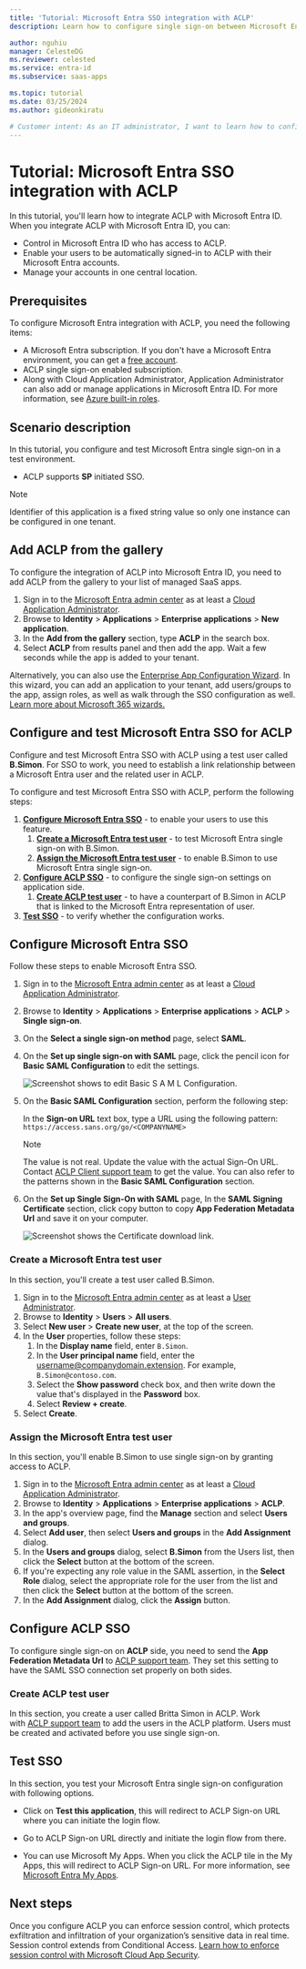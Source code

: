 ```yaml
---
title: 'Tutorial: Microsoft Entra SSO integration with ACLP'
description: Learn how to configure single sign-on between Microsoft Entra ID and ACLP.

author: nguhiu
manager: CelesteDG
ms.reviewer: celested
ms.service: entra-id
ms.subservice: saas-apps

ms.topic: tutorial
ms.date: 03/25/2024
ms.author: gideonkiratu

# Customer intent: As an IT administrator, I want to learn how to configure single sign-on between Microsoft Entra ID and ACLP so that I can control who has access to ACLP, enable automatic sign-in with Microsoft Entra accounts, and manage my accounts in one central location.
---
```

# Tutorial: Microsoft Entra SSO integration with ACLP

In this tutorial, you'll learn how to integrate ACLP with Microsoft Entra ID. When you integrate ACLP with Microsoft Entra ID, you can:

* Control in Microsoft Entra ID who has access to ACLP.
* Enable your users to be automatically signed-in to ACLP with their Microsoft Entra accounts.
* Manage your accounts in one central location.

## Prerequisites

To configure Microsoft Entra integration with ACLP, you need the following items:

* A Microsoft Entra subscription. If you don't have a Microsoft Entra environment, you can get a [free account](https://azure.microsoft.com/free/).
* ACLP single sign-on enabled subscription.
* Along with Cloud Application Administrator, Application Administrator can also add or manage applications in Microsoft Entra ID.
For more information, see [Azure built-in roles](~/identity/role-based-access-control/permissions-reference.md).

## Scenario description

In this tutorial, you configure and test Microsoft Entra single sign-on in a test environment.

* ACLP supports **SP** initiated SSO.

> [!NOTE]
> Identifier of this application is a fixed string value so only one instance can be configured in one tenant.

## Add ACLP from the gallery

To configure the integration of ACLP into Microsoft Entra ID, you need to add ACLP from the gallery to your list of managed SaaS apps.

1. Sign in to the [Microsoft Entra admin center](https://entra.microsoft.com) as at least a [Cloud Application Administrator](~/identity/role-based-access-control/permissions-reference.md#cloud-application-administrator).
1. Browse to **Identity** > **Applications** > **Enterprise applications** > **New application**.
1. In the **Add from the gallery** section, type **ACLP** in the search box.
1. Select **ACLP** from results panel and then add the app. Wait a few seconds while the app is added to your tenant.

 Alternatively, you can also use the [Enterprise App Configuration Wizard](https://portal.office.com/AdminPortal/home?Q=Docs#/azureadappintegration). In this wizard, you can add an application to your tenant, add users/groups to the app, assign roles, as well as walk through the SSO configuration as well. [Learn more about Microsoft 365 wizards.](/microsoft-365/admin/misc/azure-ad-setup-guides)

<a name='configure-and-test-azure-ad-sso-for-aclp'></a>

## Configure and test Microsoft Entra SSO for ACLP

Configure and test Microsoft Entra SSO with ACLP using a test user called **B.Simon**. For SSO to work, you need to establish a link relationship between a Microsoft Entra user and the related user in ACLP.

To configure and test Microsoft Entra SSO with ACLP, perform the following steps:

1. **[Configure Microsoft Entra SSO](#configure-azure-ad-sso)** - to enable your users to use this feature.
    1. **[Create a Microsoft Entra test user](#create-an-azure-ad-test-user)** - to test Microsoft Entra single sign-on with B.Simon.
    1. **[Assign the Microsoft Entra test user](#assign-the-azure-ad-test-user)** - to enable B.Simon to use Microsoft Entra single sign-on.
1. **[Configure ACLP SSO](#configure-aclp-sso)** - to configure the single sign-on settings on application side.
    1. **[Create ACLP test user](#create-aclp-test-user)** - to have a counterpart of B.Simon in ACLP that is linked to the Microsoft Entra representation of user.
1. **[Test SSO](#test-sso)** - to verify whether the configuration works.

<a name='configure-azure-ad-sso'></a>

## Configure Microsoft Entra SSO

Follow these steps to enable Microsoft Entra SSO.

1. Sign in to the [Microsoft Entra admin center](https://entra.microsoft.com) as at least a [Cloud Application Administrator](~/identity/role-based-access-control/permissions-reference.md#cloud-application-administrator).
1. Browse to **Identity** > **Applications** > **Enterprise applications** > **ACLP** > **Single sign-on**.
1. On the **Select a single sign-on method** page, select **SAML**.
1. On the **Set up single sign-on with SAML** page, click the pencil icon for **Basic SAML Configuration** to edit the settings.

   ![Screenshot shows to edit Basic S A M L Configuration.](common/edit-urls.png "Basic Configuration")

1. On the **Basic SAML Configuration** section, perform the following step:

    In the **Sign-on URL** text box, type a URL using the following pattern:
    `https://access.sans.org/go/<COMPANYNAME>`

	> [!NOTE]
	> The value is not real. Update the value with the actual Sign-On URL. Contact [ACLP Client support team](mailto:mrichards@sans.org) to get the value. You can also refer to the patterns shown in the **Basic SAML Configuration** section.

1. On the **Set up Single Sign-On with SAML** page, In the **SAML Signing Certificate** section, click copy button to copy **App Federation Metadata Url** and save it on your computer.

	![Screenshot shows the Certificate download link.](common/copy-metadataurl.png "Certificate")

<a name='create-an-azure-ad-test-user'></a>

### Create a Microsoft Entra test user

In this section, you'll create a test user called B.Simon.

1. Sign in to the [Microsoft Entra admin center](https://entra.microsoft.com) as at least a [User Administrator](~/identity/role-based-access-control/permissions-reference.md#user-administrator).
1. Browse to **Identity** > **Users** > **All users**.
1. Select **New user** > **Create new user**, at the top of the screen.
1. In the **User** properties, follow these steps:
   1. In the **Display name** field, enter `B.Simon`.  
   1. In the **User principal name** field, enter the username@companydomain.extension. For example, `B.Simon@contoso.com`.
   1. Select the **Show password** check box, and then write down the value that's displayed in the **Password** box.
   1. Select **Review + create**.
1. Select **Create**.

<a name='assign-the-azure-ad-test-user'></a>

### Assign the Microsoft Entra test user

In this section, you'll enable B.Simon to use single sign-on by granting access to ACLP.

1. Sign in to the [Microsoft Entra admin center](https://entra.microsoft.com) as at least a [Cloud Application Administrator](~/identity/role-based-access-control/permissions-reference.md#cloud-application-administrator).
1. Browse to **Identity** > **Applications** > **Enterprise applications** > **ACLP**.
1. In the app's overview page, find the **Manage** section and select **Users and groups**.
1. Select **Add user**, then select **Users and groups** in the **Add Assignment** dialog.
1. In the **Users and groups** dialog, select **B.Simon** from the Users list, then click the **Select** button at the bottom of the screen.
1. If you're expecting any role value in the SAML assertion, in the **Select Role** dialog, select the appropriate role for the user from the list and then click the **Select** button at the bottom of the screen.
1. In the **Add Assignment** dialog, click the **Assign** button.

## Configure ACLP SSO

To configure single sign-on on **ACLP** side, you need to send the **App Federation Metadata Url** to [ACLP support team](mailto:mrichards@sans.org). They set this setting to have the SAML SSO connection set properly on both sides.

### Create ACLP test user

In this section, you create a user called Britta Simon in ACLP. Work with [ACLP support team](mailto:mrichards@sans.org) to add the users in the ACLP platform. Users must be created and activated before you use single sign-on.

## Test SSO

In this section, you test your Microsoft Entra single sign-on configuration with following options. 

* Click on **Test this application**, this will redirect to ACLP Sign-on URL where you can initiate the login flow. 

* Go to ACLP Sign-on URL directly and initiate the login flow from there.

* You can use Microsoft My Apps. When you click the ACLP tile in the My Apps, this will redirect to ACLP Sign-on URL. For more information, see [Microsoft Entra My Apps](/azure/active-directory/manage-apps/end-user-experiences#azure-ad-my-apps).

## Next steps

Once you configure ACLP you can enforce session control, which protects exfiltration and infiltration of your organization’s sensitive data in real time. Session control extends from Conditional Access. [Learn how to enforce session control with Microsoft Cloud App Security](/cloud-app-security/proxy-deployment-aad).
